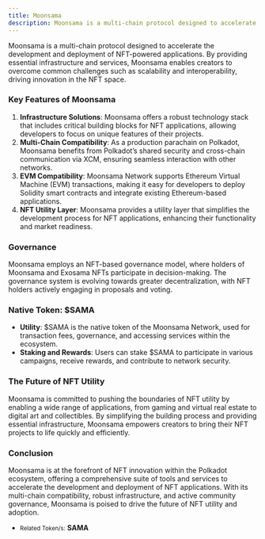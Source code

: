 ```yaml
---
title: Moonsama
description: Moonsama is a multi-chain protocol designed to accelerate the development and deployment of NFT-powered applications.
---
```


Moonsama is a multi-chain protocol designed to accelerate the development and deployment of NFT-powered applications. By providing essential infrastructure and services, Moonsama enables creators to overcome common challenges such as scalability and interoperability, driving innovation in the NFT space.

### Key Features of Moonsama
1. **Infrastructure Solutions**: Moonsama offers a robust technology stack that includes critical building blocks for NFT applications, allowing developers to focus on unique features of their projects.
2. **Multi-Chain Compatibility**: As a production parachain on Polkadot, Moonsama benefits from Polkadot’s shared security and cross-chain communication via XCM, ensuring seamless interaction with other networks.
3. **EVM Compatibility**: Moonsama Network supports Ethereum Virtual Machine (EVM) transactions, making it easy for developers to deploy Solidity smart contracts and integrate existing Ethereum-based applications.
4. **NFT Utility Layer**: Moonsama provides a utility layer that simplifies the development process for NFT applications, enhancing their functionality and market readiness.

### Governance
Moonsama employs an NFT-based governance model, where holders of Moonsama and Exosama NFTs participate in decision-making. The governance system is evolving towards greater decentralization, with NFT holders actively engaging in proposals and voting.

### Native Token: $SAMA
- **Utility**: $SAMA is the native token of the Moonsama Network, used for transaction fees, governance, and accessing services within the ecosystem.
- **Staking and Rewards**: Users can stake $SAMA to participate in various campaigns, receive rewards, and contribute to network security.

### The Future of NFT Utility
Moonsama is committed to pushing the boundaries of NFT utility by enabling a wide range of applications, from gaming and virtual real estate to digital art and collectibles. By simplifying the building process and providing essential infrastructure, Moonsama empowers creators to bring their NFT projects to life quickly and efficiently.

### Conclusion
Moonsama is at the forefront of NFT innovation within the Polkadot ecosystem, offering a comprehensive suite of tools and services to accelerate the development and deployment of NFT applications. With its multi-chain compatibility, robust infrastructure, and active community governance, Moonsama is poised to drive the future of NFT utility and adoption.
- <small>Related Token/s:</small> **SAMA**